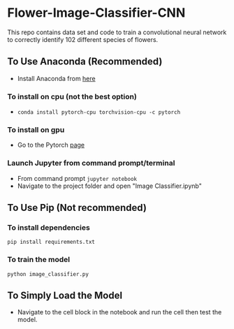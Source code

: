 # Flower-Image-Classifier-CNN
This repo contains data set and code to train a convolutional neural network to correctly identify 102 different species of flowers.


## To Use Anaconda (Recommended)
- Install Anaconda from [here](https://www.anaconda.com/download/)
### To install on cpu (not the best option)
- ```conda install pytorch-cpu torchvision-cpu -c pytorch```
### To install on gpu
- Go to the Pytorch [page](https://www.pytorch.org)
### Launch Jupyter from command prompt/terminal
- From command prompt ```jupyter notebook```
- Navigate to the project folder and open "Image Classifier.ipynb"


## To Use Pip (Not recommended)
### To install dependencies
```pip install requirements.txt```

### To train the model 
```python image_classifier.py```

## To Simply Load the Model
- Navigate to the cell block in the notebook and run the cell then test the model.
